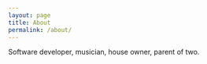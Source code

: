 ```yaml
---
layout: page
title: About
permalink: /about/
---
```


Software developer, musician, house owner, parent of two.
